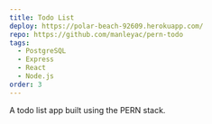 ```yaml
---
title: Todo List
deploy: https://polar-beach-92609.herokuapp.com/
repo: https://github.com/manleyac/pern-todo
tags:
  - PostgreSQL
  - Express
  - React
  - Node.js
order: 3
---
```

A todo list app built using the PERN stack.
